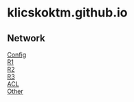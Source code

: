 # klicskoktm.github.io

## Network
[Config](./config.html)<br>
[R1](./R1.html)<br>
[R2](./R2.html)<br>
[R3](./R3.html)<br>
[ACL](./acl.html)<br>
[Other](./other.html)<br>
